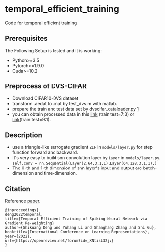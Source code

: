 # temporal_efficient_training
 Code for temporal efficient training

## Prerequisites
The Following Setup is tested and it is working:
 * Python>=3.5
 * Pytorch>=1.9.0
 * Cuda>=10.2

## Preprocess of DVS-CIFAR
 * Download CIFAR10-DVS dataset
 * transform .aedat to .mat by test_dvs.m with matlab.
 * prepare the train and test data set by dvscifar_dataloader.py [1](https://github.com/aa-samad/conv_snn)
 * you can obtain processed data in this [link](https://drive.google.com/file/d/1s2csG5eagX3ZMfFpZCd5d7g8zqJxht4U/view?usp=drive_link) (train:test=7:3) or [link](https://drive.google.com/file/d/1JGKL5avOrY3rgjHAamWGeP9RBvXqkBzm/view?usp=sharing)(train:test=9:1).

## Description
 * use a triangle-like surrogate gradient `ZIF` in `models/layer.py` for step function forward and backward.
 * It's very easy to build snn convolution layer by `Layer` in `models/layer.py`. \
   `self.conv = nn.Sequential(Layer(2,64,3,1,1),Layer(64,128,3,1,1),)`
 * The 0-th and 1-th dimension of snn layer's input and output are batch-dimension and time-dimension. 
 

## Citation
Reference [paper](https://openreview.net/forum?id=_XNtisL32jv).
```
@inproceedings{
deng2022temporal,
title={Temporal Efficient Training of Spiking Neural Network via Gradient Re-weighting},
author={Shikuang Deng and Yuhang Li and Shanghang Zhang and Shi Gu},
booktitle={International Conference on Learning Representations},
year={2022},
url={https://openreview.net/forum?id=_XNtisL32jv}
}
```
